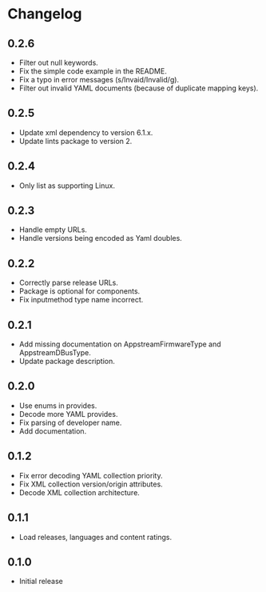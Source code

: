 # Changelog

## 0.2.6

* Filter out null keywords.
* Fix the simple code example in the README.
* Fix a typo in error messages (s/Invaid/Invalid/g).
* Filter out invalid YAML documents (because of duplicate mapping keys).

## 0.2.5

* Update xml dependency to version 6.1.x.
* Update lints package to version 2.

## 0.2.4

* Only list as supporting Linux.

## 0.2.3

* Handle empty URLs.
* Handle versions being encoded as Yaml doubles.

## 0.2.2

* Correctly parse release URLs.
* Package is optional for components.
* Fix inputmethod type name incorrect.

## 0.2.1

* Add missing documentation on AppstreamFirmwareType and AppstreamDBusType.
* Update package description.

## 0.2.0

* Use enums in provides.
* Decode more YAML provides.
* Fix parsing of developer name.
* Add documentation.

## 0.1.2

* Fix error decoding YAML collection priority.
* Fix XML collection version/origin attributes.
* Decode XML collection architecture.

## 0.1.1

* Load releases, languages and content ratings.

## 0.1.0

* Initial release
